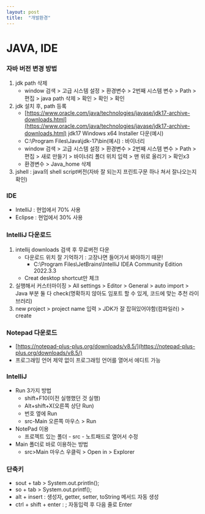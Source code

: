 ```yaml
---
layout: post
title:  "개발환경"
---
```


# JAVA, IDE

### 자바 버전 변경 방법

1. jdk path 삭제
    - window 검색 > 고급 시스템 설정 > 환경변수 > 2번째 시스템 변수 > Path > 편집 > java path 삭제 > 확인 > 확인 > 확인
2. jdk 설치 후, path 등록
    - [https://www.oracle.com/java/technologies/javase/jdk17-archive-downloads.html](https://www.oracle.com/java/technologies/javase/jdk17-archive-downloads.html) jdk17 Windows x64 Installer 다운(예시)
    - C:\Program Files\Java\jdk-17\bin(예시) : 바이너리
    - window 검색 > 고급 시스템 설정 > 환경변수 > 2번째 시스템 변수 > Path > 편집 > 새로 만들기 > 바이너리 폴더 위치 입력 > 맨 위로 올리기 > 확인x3
    - 환경변수 > Java_home 삭제
3. jshell : java의 shell script버전(자바 잘 되는지 프린트구문 하나 쳐서 잘나오는지 확인)

### IDE

- IntelliJ : 현업에서 70% 사용
- Eclipse : 현업에서 30% 사용

### IntelliJ 다운로드

1. intellij downloads 검색 후 무료버전 다운
    - 다운로드 위치 잘 기억하기 : 고장나면 들어가서 봐야하기 때문!
        - C:\Program Files\JetBrains\IntelliJ IDEA Community Edition 2022.3.3
    - Creat desktop shortcut만 체크
2. 실행해서 커스터마이징 > All settings > Editor > General > auto import > Java 부분 둘 다 check(명확하지 않아도 임포트 할 수 있게, 코드에 맞는 추천 라이브러리)
3. new project > project name 입력 > JDK가 잘 잡혀있어야함(컴파일러) > create

### Notepad 다운로드

- [https://notepad-plus-plus.org/downloads/v8.5/](https://notepad-plus-plus.org/downloads/v8.5/)
- 프로그래밍 언어 제약 없이 프로그래밍 언어를 열어서 에디트 가능

### IntelliJ

- Run 3가지 방법
    - shift+F10(이전 실행했던 것 실행)
    - Alt+shift+X(오른쪽 상단 Run)
    - 번호 옆에 Run
    - src-Main 오른쪽 마우스 > Run
- NotePad 이용
    - 프로젝트 있는 폴더 - src - 노트패드로 열어서 수정
- Main 폴더로 바로 이용하는 방법
    - src>Main 마우스 우클릭 > Open in > Explorer

### 단축키

- sout + tab > System.out.println();
- so + tab > System.out.printf();
- alt + insert : 생성자, getter, setter, toString 메서드 자동 생성
- ctrl + shift + enter : ; 자동입력 후 다음 줄로 Enter
